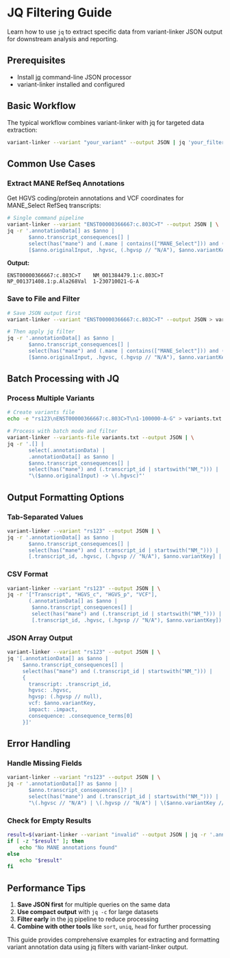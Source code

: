 # JQ Filtering Guide

Learn how to use `jq` to extract specific data from variant-linker JSON output for downstream analysis and reporting.

## Prerequisites

- Install [jq](https://stedolan.github.io/jq/) command-line JSON processor
- variant-linker installed and configured

## Basic Workflow

The typical workflow combines variant-linker with jq for targeted data extraction:

```bash
variant-linker --variant "your_variant" --output JSON | jq 'your_filter'
```

## Common Use Cases

### Extract MANE RefSeq Annotations

Get HGVS coding/protein annotations and VCF coordinates for MANE_Select RefSeq transcripts:

```bash
# Single command pipeline
variant-linker --variant "ENST00000366667:c.803C>T" --output JSON | \
jq -r '.annotationData[] as $anno | 
       $anno.transcript_consequences[] | 
       select(has("mane") and (.mane | contains(["MANE_Select"])) and (.transcript_id | startswith("NM_"))) | 
       [$anno.originalInput, .hgvsc, (.hgvsp // "N/A"), $anno.variantKey] | @tsv'
```

**Output:**
```
ENST00000366667:c.803C>T	NM_001384479.1:c.803C>T	NP_001371408.1:p.Ala268Val	1-230710021-G-A
```

### Save to File and Filter

```bash
# Save JSON output first
variant-linker --variant "ENST00000366667:c.803C>T" --output JSON > variant_output.json

# Then apply jq filter
jq -r '.annotationData[] as $anno | 
       $anno.transcript_consequences[] | 
       select(has("mane") and (.mane | contains(["MANE_Select"])) and (.transcript_id | startswith("NM_"))) | 
       [$anno.originalInput, .hgvsc, (.hgvsp // "N/A"), $anno.variantKey] | @tsv' variant_output.json
```

## Batch Processing with JQ

### Process Multiple Variants

```bash
# Create variants file
echo -e "rs123\nENST00000366667:c.803C>T\n1-100000-A-G" > variants.txt

# Process with batch mode and filter
variant-linker --variants-file variants.txt --output JSON | \
jq -r '.[] | 
       select(.annotationData) | 
       .annotationData[] as $anno | 
       $anno.transcript_consequences[] | 
       select(has("mane") and (.transcript_id | startswith("NM_"))) | 
       "\($anno.originalInput) -> \(.hgvsc)"'
```

## Output Formatting Options

### Tab-Separated Values

```bash
variant-linker --variant "rs123" --output JSON | \
jq -r '.annotationData[] as $anno | 
       $anno.transcript_consequences[] | 
       select(has("mane") and (.transcript_id | startswith("NM_"))) | 
       [.transcript_id, .hgvsc, (.hgvsp // "N/A"), $anno.variantKey] | @tsv'
```

### CSV Format

```bash
variant-linker --variant "rs123" --output JSON | \
jq -r '["Transcript", "HGVS_c", "HGVS_p", "VCF"], 
       (.annotationData[] as $anno | 
        $anno.transcript_consequences[] | 
        select(has("mane") and (.transcript_id | startswith("NM_"))) | 
        [.transcript_id, .hgvsc, (.hgvsp // "N/A"), $anno.variantKey]) | @csv'
```

### JSON Array Output

```bash
variant-linker --variant "rs123" --output JSON | \
jq '[.annotationData[] as $anno | 
     $anno.transcript_consequences[] | 
     select(has("mane") and (.transcript_id | startswith("NM_"))) | 
     {
       transcript: .transcript_id,
       hgvsc: .hgvsc,
       hgvsp: (.hgvsp // null),
       vcf: $anno.variantKey,
       impact: .impact,
       consequence: .consequence_terms[0]
     }]'
```

## Error Handling

### Handle Missing Fields

```bash
variant-linker --variant "rs123" --output JSON | \
jq -r '.annotationData[]? as $anno | 
       $anno.transcript_consequences[]? | 
       select(has("mane") and (.transcript_id | startswith("NM_"))) | 
       "\(.hgvsc // "N/A") | \(.hgvsp // "N/A") | \($anno.variantKey // "N/A")"'
```

### Check for Empty Results

```bash
result=$(variant-linker --variant "invalid" --output JSON | jq -r '.annotationData[]?.transcript_consequences[]? | select(has("mane")) | .hgvsc' 2>/dev/null)
if [ -z "$result" ]; then
    echo "No MANE annotations found"
else
    echo "$result"
fi
```

## Performance Tips

1. **Save JSON first** for multiple queries on the same data
2. **Use compact output** with `jq -c` for large datasets
3. **Filter early** in the jq pipeline to reduce processing
4. **Combine with other tools** like `sort`, `uniq`, `head` for further processing

This guide provides comprehensive examples for extracting and formatting variant annotation data using jq filters with variant-linker output.